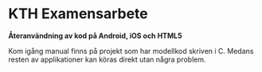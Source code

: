 # KTH Examensarbete
**Återanvändning av kod på Android, iOS och HTML5**

Kom igång manual finns på projekt som har modellkod skriven i C.
Medans resten av applikationer kan köras direkt utan några problem.
